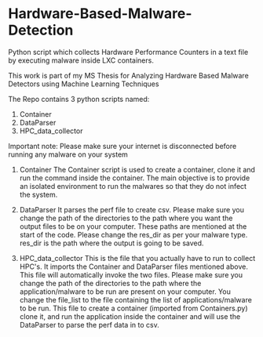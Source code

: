 # Hardware-Based-Malware-Detection
Python script which collects Hardware Performance Counters in a text file by executing malware inside LXC containers.

This work is part of my MS Thesis for Analyzing Hardware Based Malware Detectors using Machine Learning Techniques 

The Repo contains 3 python scripts named: 
1. Container
2. DataParser
3. HPC_data_collector

Important note: Please make sure your internet is disconnected before running any malware on your system

1. Container
The Container script is used to create a container, clone it and run the command inside the container. The main objective is to provide an isolated environment to run the malwares so that they do not infect the system.

2. DataParser
It parses the perf file to create csv. Please make sure you change the path of the directories to the path where you want the output files to be on your computer. These paths are mentioned at the start of the code. Please change the res_dir as per your malware type. res_dir is the path where the output is going to be saved.

3. HPC_data_collector
This is the file that you actually have to run to collect HPC's. It imports the Container and DataParser files mentioned above. This file will automatically invoke the two files. Please make sure you change the path of the directories to the path where the application/malware to be run are present on your computer. You change the file_list to the file containing the list of applications/malware to be run. This file to create a container (imported from Containers.py) clone it, and run the application inside the container and will use the DataParser to parse the perf data in to csv.
